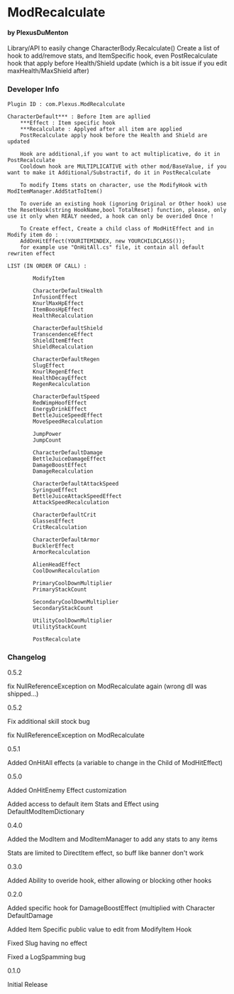 # ModRecalculate
#### by PlexusDuMenton

Library/API to easily change CharacterBody.Recalculate()
Create a list of hook to add/remove stats, and ItemSpecific hook, even PostRecalculate hook that apply before Health/Shield update (which is a bit issue if you edit maxHealth/MaxShield after)




### Developer Info
	Plugin ID : com.Plexus.ModRecalculate

	CharacterDefault*** : Before Item are apllied
        ***Effect : Item specific hook
        ***Recalculate : Applyed after all item are applied
        PostRecalculate apply hook before the Health and Shield are updated

        Hook are additional,if you want to act multiplicative, do it in PostRecalculate
        Cooldown hook are MULTIPLICATIVE with other mod/BaseValue, if you want to make it Additional/Substractif, do it in PostRecalculate
		
		To modify Items stats on character, use the ModifyHook with ModItemManager.AddStatToItem()
		
		To overide an existing hook (ignoring Original or Other hook) use the ResetHook(string HookName,bool TotalReset) function, please, only use it only when REALY needed, a hook can only be overided Once !
		
		To Create effect, Create a child class of ModHitEffect and in Modify item do : 
		AddOnHitEffect(YOURITEMINDEX, new YOURCHILDCLASS());
		for example use "OnHitAll.cs" file, it contain all default rewriten effect

	LIST (IN ORDER OF CALL) :
	
			ModifyItem
	
            CharacterDefaultHealth
            InfusionEffect
            KnurlMaxHpEffect
            ItemBoosHpEffect
            HealthRecalculation

            CharacterDefaultShield
            TranscendenceEffect
            ShieldItemEffect
            ShieldRecalculation

            CharacterDefaultRegen
            SlugEffect
            KnurlRegenEffect
            HealthDecayEffect
            RegenRecalculation

            CharacterDefaultSpeed
            RedWimpHoofEffect
            EnergyDrinkEffect
            BettleJuiceSpeedEffect
            MoveSpeedRecalculation

            JumpPower
            JumpCount

            CharacterDefaultDamage
            BettleJuiceDamageEffect
			DamageBoostEffect
            DamageRecalculation

            CharacterDefaultAttackSpeed
            SyringueEffect
            BettleJuiceAttackSpeedEffect
            AttackSpeedRecalculation

            CharacterDefaultCrit
            GlassesEffect
            CritRecalculation

            CharacterDefaultArmor
            BucklerEffect
            ArmorRecalculation

            AlienHeadEffect
            CoolDownRecalculation

            PrimaryCoolDownMultiplier
            PrimaryStackCount

            SecondaryCoolDownMultiplier
            SecondaryStackCount

            UtilityCoolDownMultiplier
            UtilityStackCount
            
            PostRecalculate



### Changelog
0.5.2 

fix NullReferenceException on ModRecalculate again (wrong dll was shipped...)


0.5.2 

Fix additional skill stock bug

fix NullReferenceException on ModRecalculate


0.5.1

Added OnHitAll effects (a variable to change in the Child of ModHitEffect)

0.5.0

Added OnHitEnemy Effect customization

Added access to default item Stats and Effect using DefaultModItemDictionary


0.4.0

Added the ModItem and ModItemManager to add any stats to any items

Stats are limited to DirectItem effect, so buff like banner don't work


0.3.0

Added Ability to overide hook, either allowing or blocking other hooks


0.2.0 

Added specific hook for DamageBoostEffect (multiplied with Character DefaultDamage

Added Item Specific public value to edit from ModifyItem Hook

Fixed Slug having no effect

Fixed a LogSpamming bug


0.1.0 

Initial Release